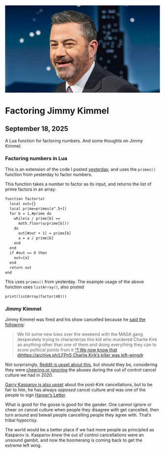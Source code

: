 ![blogpic](pics/JimmyKimmel.jpg)
# Factoring Jimmy Kimmel
## September 18, 2025

A Lua function for factoring numbers. And some thoughts on Jimmy Kimmel.

### Factoring numbers in Lua

This is an extension of the code I posted [yesterday](blog:2025-09-17),
and uses the `primes()` function from yesterday to factor numbers.

This function takes a number to factor as its input, and returns the
 list of prime factors in an array:

```
function factor(a)
  local out={}
  local prime=primes(a^.5+1)
  for b = 1,#prime do
    while(a / prime[b] ==
      math.floor(a/prime[b]))
    do
      out[#out + 1] = prime[b]
      a = a / prime[b]
    end
  end
  if #out == 0 then
    out={a}
  end
  return out
end
```

This uses `primes()` from yesterday. The example usage of
 the above function uses `listArray()`, also posted

```
print(listArray(factor(48)))
```

### Jimmy Kimmel

Jimmy Kimmel was fired and his show cancelled because he [said the 
following](https://archive.ph/QQ8LK):

>We hit some new lows over the weekend with the MAGA gang desperately
>trying to characterize this kid who murdered Charlie Kirk as anything
>other than one of them and doing everything they can to score political
>points from it [^1 We now know that @https://archive.ph/LFPn5 Charlie
>Kirk’s killer was left-wing@](fn:1)

Not surprisingly, [Reddit is upset about this](https://archive.ph/graPt),
but should they be, considering they were [cheering or 
ignoring](https://archive.ph/hqq1B) the abuses during the out of 
control cancel culture we had in 2020.

[Garry Kasparov is also upset](https://archive.ph/g6AhQ) about the 
post-Kirk cancellations, but to be fair to him, he has always
_opposed_ cancel culture and was one of the people to sign 
[Harper’s Letter](blog:2020-07-09).

What is good for the goose is good for the gander. One cannot ignore
or cheer on cancel culture when people they disagree with get
cancelled, then turn around and bewail people cancelling people they
agree with. That’s tribal hypocrisy.

The world would be a better place if we had more people as principled
as Kasparov is. Kasparov _knew_ the out of control cancellations
were an unsound gambit, and now the boomerang is coming back to get the
extreme left wing.

